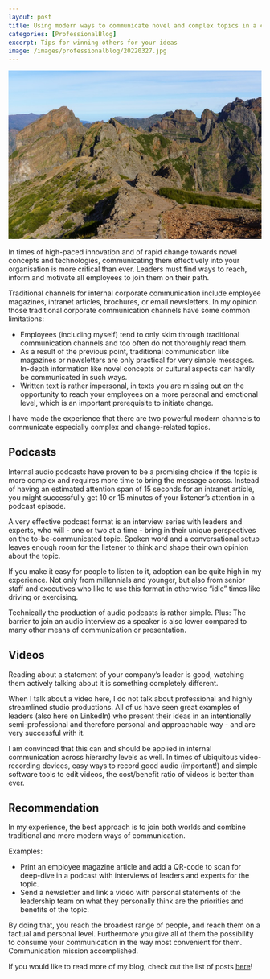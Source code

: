 ```yaml
---
layout: post
title: Using modern ways to communicate novel and complex topics in a corporate environment
categories: [ProfessionalBlog]
excerpt: Tips for winning others for your ideas
image: /images/professionalblog/20220327.jpg
---
```


![Jakob’s Professional blog](../images/professionalblog/20220327.jpg)

In times of high-paced innovation and of rapid change towards novel concepts and technologies, communicating them effectively into your organisation is more critical than ever. Leaders must  find ways to reach, inform and motivate all employees to join them on their path.

Traditional channels for internal corporate communication include employee magazines,  intranet articles, brochures, or email newsletters. In my opinion those traditional corporate communication channels have some common limitations:

- Employees (including myself) tend to only skim through traditional communication channels and too often do not thoroughly read them.
- As a result of the previous point, traditional communication like magazines or newsletters are only practical for very simple messages. In-depth information like novel concepts or cultural aspects can hardly be communicated in such ways.
- Written text is rather impersonal, in texts you are missing out on the opportunity to reach your employees on a more personal and emotional level, which is an important prerequisite to initiate change.

I have made the experience that there are two powerful modern channels to communicate especially complex and change-related topics.

## Podcasts

Internal audio podcasts have proven to be a promising choice if the topic is more complex and requires more time to bring the message across. Instead of having an estimated attention span of 15 seconds for an intranet article, you might successfully get 10 or 15 minutes of your listener’s attention in a podcast episode. 

A very effective podcast format is an interview series with leaders and experts, who will - one or two at a time - bring in their unique perspectives on the to-be-communicated topic. Spoken word and a conversational setup leaves enough room for the listener to think and shape their own opinion about the topic.

If you make it easy for people to listen to it, adoption can be quite high in my experience. Not only from millennials and younger,  but also from senior staff and executives who like to use this format in otherwise “idle” times like driving or exercising.

Technically the production of audio podcasts is rather simple. Plus: The barrier to join an audio interview as a speaker is also lower compared to many other means of communication or presentation.

## Videos

Reading about a statement of your company’s leader is good, watching them actively talking about it is something completely different. 

When I talk about a video here, I do not talk about professional and highly streamlined studio productions. All of us have seen great examples of leaders (also here on LinkedIn) who present their ideas in an intentionally semi-professional and therefore personal and approachable way - and are very successful with it.

I am convinced that this can and should be applied in internal communication across hierarchy levels as well. In times of ubiquitous video-recording devices, easy ways to record good audio (important!) and simple software tools to edit videos, the cost/benefit ratio of videos is better than ever.

## Recommendation

In my experience, the best approach is to join both worlds and combine traditional and more modern ways of communication.

Examples:

- Print an employee magazine article and add a QR-code to scan for deep-dive in a podcast with interviews of leaders and experts for the topic.
- Send a newsletter and link a video with personal statements of the leadership team on what they personally think are the priorities and benefits of the topic.

By doing that, you reach the broadest range of people, and reach them on a factual and personal level. Furthermore you give all of them the possibility to consume your communication in the way most convenient for them. Communication mission accomplished. 


If you would like to read more of my blog, check out the list of posts [here](../work#professional-blog)!